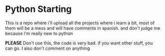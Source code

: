 # Python Starting
This is a repo where i'll upload all the projects where i learn a bit, most of them will be a mess and will have comments in spanish. and don't judge me because i'm really new to python

**PLEASE** Don't use this, the code is very bad. if you want other stuff, you can go. I also don't comment on anything
